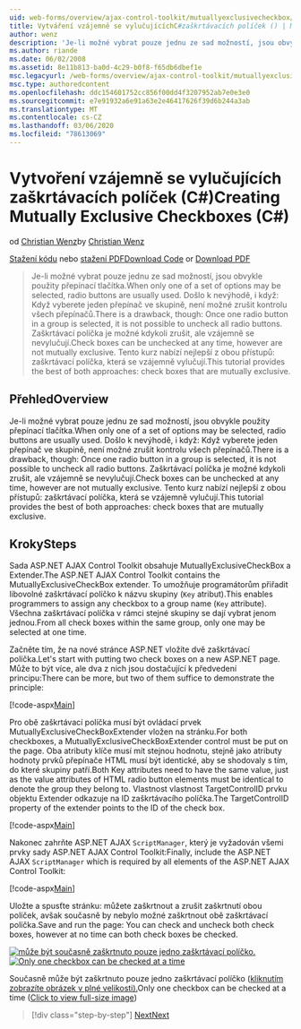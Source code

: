 ```yaml
---
uid: web-forms/overview/ajax-control-toolkit/mutuallyexclusivecheckbox/creating-mutually-exclusive-checkboxes-cs
title: Vytváření vzájemně se vylučujícíchC#zaškrtávacích políček () | Microsoft Docs
author: wenz
description: 'Je-li možné vybrat pouze jednu ze sad možností, jsou obvykle použity přepínací tlačítka. Došlo k nevýhodě, i když: je vybráno jedno přepínač ve skupině,...'
ms.author: riande
ms.date: 06/02/2008
ms.assetid: 8e11b813-ba0d-4c29-b0f8-f65db6dbef1e
msc.legacyurl: /web-forms/overview/ajax-control-toolkit/mutuallyexclusivecheckbox/creating-mutually-exclusive-checkboxes-cs
msc.type: authoredcontent
ms.openlocfilehash: ddc154601752cc856f00dd4f3207952ab7e0e3e0
ms.sourcegitcommit: e7e91932a6e91a63e2e46417626f39d6b244a3ab
ms.translationtype: MT
ms.contentlocale: cs-CZ
ms.lasthandoff: 03/06/2020
ms.locfileid: "78613069"
---
```

# <a name="creating-mutually-exclusive-checkboxes-c"></a><span data-ttu-id="e6c16-104">Vytvoření vzájemně se vylučujících zaškrtávacích políček (C#)</span><span class="sxs-lookup"><span data-stu-id="e6c16-104">Creating Mutually Exclusive Checkboxes (C#)</span></span>

<span data-ttu-id="e6c16-105">od [Christian Wenz](https://github.com/wenz)</span><span class="sxs-lookup"><span data-stu-id="e6c16-105">by [Christian Wenz](https://github.com/wenz)</span></span>

<span data-ttu-id="e6c16-106">[Stažení kódu](https://download.microsoft.com/download/9/3/f/93f8daea-bebd-4821-833b-95205389c7d0/MutuallyExclusiveCheckBox0.cs.zip) nebo [stažení PDF](https://download.microsoft.com/download/b/6/a/b6ae89ee-df69-4c87-9bfb-ad1eb2b23373/mutuallyexclusivecheckbox0CS.pdf)</span><span class="sxs-lookup"><span data-stu-id="e6c16-106">[Download Code](https://download.microsoft.com/download/9/3/f/93f8daea-bebd-4821-833b-95205389c7d0/MutuallyExclusiveCheckBox0.cs.zip) or [Download PDF](https://download.microsoft.com/download/b/6/a/b6ae89ee-df69-4c87-9bfb-ad1eb2b23373/mutuallyexclusivecheckbox0CS.pdf)</span></span>

> <span data-ttu-id="e6c16-107">Je-li možné vybrat pouze jednu ze sad možností, jsou obvykle použity přepínací tlačítka.</span><span class="sxs-lookup"><span data-stu-id="e6c16-107">When only one of a set of options may be selected, radio buttons are usually used.</span></span> <span data-ttu-id="e6c16-108">Došlo k nevýhodě, i když: Když vyberete jeden přepínač ve skupině, není možné zrušit kontrolu všech přepínačů.</span><span class="sxs-lookup"><span data-stu-id="e6c16-108">There is a drawback, though: Once one radio button in a group is selected, it is not possible to uncheck all radio buttons.</span></span> <span data-ttu-id="e6c16-109">Zaškrtávací políčka je možné kdykoli zrušit, ale vzájemně se nevylučují.</span><span class="sxs-lookup"><span data-stu-id="e6c16-109">Check boxes can be unchecked at any time, however are not mutually exclusive.</span></span> <span data-ttu-id="e6c16-110">Tento kurz nabízí nejlepší z obou přístupů: zaškrtávací políčka, která se vzájemně vylučují.</span><span class="sxs-lookup"><span data-stu-id="e6c16-110">This tutorial provides the best of both approaches: check boxes that are mutually exclusive.</span></span>

## <a name="overview"></a><span data-ttu-id="e6c16-111">Přehled</span><span class="sxs-lookup"><span data-stu-id="e6c16-111">Overview</span></span>

<span data-ttu-id="e6c16-112">Je-li možné vybrat pouze jednu ze sad možností, jsou obvykle použity přepínací tlačítka.</span><span class="sxs-lookup"><span data-stu-id="e6c16-112">When only one of a set of options may be selected, radio buttons are usually used.</span></span> <span data-ttu-id="e6c16-113">Došlo k nevýhodě, i když: Když vyberete jeden přepínač ve skupině, není možné zrušit kontrolu všech přepínačů.</span><span class="sxs-lookup"><span data-stu-id="e6c16-113">There is a drawback, though: Once one radio button in a group is selected, it is not possible to uncheck all radio buttons.</span></span> <span data-ttu-id="e6c16-114">Zaškrtávací políčka je možné kdykoli zrušit, ale vzájemně se nevylučují.</span><span class="sxs-lookup"><span data-stu-id="e6c16-114">Check boxes can be unchecked at any time, however are not mutually exclusive.</span></span> <span data-ttu-id="e6c16-115">Tento kurz nabízí nejlepší z obou přístupů: zaškrtávací políčka, která se vzájemně vylučují.</span><span class="sxs-lookup"><span data-stu-id="e6c16-115">This tutorial provides the best of both approaches: check boxes that are mutually exclusive.</span></span>

## <a name="steps"></a><span data-ttu-id="e6c16-116">Kroky</span><span class="sxs-lookup"><span data-stu-id="e6c16-116">Steps</span></span>

<span data-ttu-id="e6c16-117">Sada ASP.NET AJAX Control Toolkit obsahuje MutuallyExclusiveCheckBox a Extender.</span><span class="sxs-lookup"><span data-stu-id="e6c16-117">The ASP.NET AJAX Control Toolkit contains the MutuallyExclusiveCheckBox extender.</span></span> <span data-ttu-id="e6c16-118">To umožňuje programátorům přiřadit libovolné zaškrtávací políčko k názvu skupiny (`Key` atribut).</span><span class="sxs-lookup"><span data-stu-id="e6c16-118">This enables programmers to assign any checkbox to a group name (`Key` attribute).</span></span> <span data-ttu-id="e6c16-119">Všechna zaškrtávací políčka v rámci stejné skupiny se dají vybrat jenom jednou.</span><span class="sxs-lookup"><span data-stu-id="e6c16-119">From all check boxes within the same group, only one may be selected at one time.</span></span>

<span data-ttu-id="e6c16-120">Začněte tím, že na nové stránce ASP.NET vložíte dvě zaškrtávací políčka.</span><span class="sxs-lookup"><span data-stu-id="e6c16-120">Let's start with putting two check boxes on a new ASP.NET page.</span></span> <span data-ttu-id="e6c16-121">Může to být více, ale dva z nich jsou dostačující k předvedení principu:</span><span class="sxs-lookup"><span data-stu-id="e6c16-121">There can be more, but two of them suffice to demonstrate the principle:</span></span>

[!code-aspx[Main](creating-mutually-exclusive-checkboxes-cs/samples/sample1.aspx)]

<span data-ttu-id="e6c16-122">Pro obě zaškrtávací políčka musí být ovládací prvek MutuallyExclusiveCheckBoxExtender vložen na stránku.</span><span class="sxs-lookup"><span data-stu-id="e6c16-122">For both checkboxes, a MutuallyExclusiveCheckBoxExtender control must be put on the page.</span></span> <span data-ttu-id="e6c16-123">Oba atributy klíče musí mít stejnou hodnotu, stejně jako atributy hodnoty prvků přepínače HTML musí být identické, aby se shodovaly s tím, do které skupiny patří.</span><span class="sxs-lookup"><span data-stu-id="e6c16-123">Both Key attributes need to have the same value, just as the value attributes of HTML radio button elements must be identical to denote the group they belong to.</span></span> <span data-ttu-id="e6c16-124">Vlastnost vlastnost TargetControlID prvku objektu Extender odkazuje na ID zaškrtávacího políčka.</span><span class="sxs-lookup"><span data-stu-id="e6c16-124">The TargetControlID property of the extender points to the ID of the check box.</span></span>

[!code-aspx[Main](creating-mutually-exclusive-checkboxes-cs/samples/sample2.aspx)]

<span data-ttu-id="e6c16-125">Nakonec zahrňte ASP.NET AJAX `ScriptManager`, který je vyžadován všemi prvky sady ASP.NET AJAX Control Toolkit:</span><span class="sxs-lookup"><span data-stu-id="e6c16-125">Finally, include the ASP.NET AJAX `ScriptManager` which is required by all elements of the ASP.NET AJAX Control Toolkit:</span></span>

[!code-aspx[Main](creating-mutually-exclusive-checkboxes-cs/samples/sample3.aspx)]

<span data-ttu-id="e6c16-126">Uložte a spusťte stránku: můžete zaškrtnout a zrušit zaškrtnutí obou políček, avšak současně by nebylo možné zaškrtnout obě zaškrtávací políčka.</span><span class="sxs-lookup"><span data-stu-id="e6c16-126">Save and run the page: You can check and uncheck both check boxes, however at no time can both check boxes be checked.</span></span>

<span data-ttu-id="e6c16-127">[![může být současně zaškrtnuto pouze jedno zaškrtávací políčko.](creating-mutually-exclusive-checkboxes-cs/_static/image2.png)](creating-mutually-exclusive-checkboxes-cs/_static/image1.png)</span><span class="sxs-lookup"><span data-stu-id="e6c16-127">[![Only one checkbox can be checked at a time](creating-mutually-exclusive-checkboxes-cs/_static/image2.png)](creating-mutually-exclusive-checkboxes-cs/_static/image1.png)</span></span>

<span data-ttu-id="e6c16-128">Současně může být zaškrtnuto pouze jedno zaškrtávací políčko ([kliknutím zobrazíte obrázek v plné velikosti).](creating-mutually-exclusive-checkboxes-cs/_static/image3.png)</span><span class="sxs-lookup"><span data-stu-id="e6c16-128">Only one checkbox can be checked at a time ([Click to view full-size image](creating-mutually-exclusive-checkboxes-cs/_static/image3.png))</span></span>

> [!div class="step-by-step"]
> [<span data-ttu-id="e6c16-129">Next</span><span class="sxs-lookup"><span data-stu-id="e6c16-129">Next</span></span>](creating-mutually-exclusive-checkboxes-vb.md)
